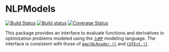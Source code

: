 # NLPModels

[![Build Status](https://travis-ci.org/dpo/NLPModels.jl.svg?branch=master)](https://travis-ci.org/dpo/NLPModels.jl)
[![Build
status](https://ci.appveyor.com/api/projects/status/l1rs9ajxkyc0cer9/branch/master?svg=true)](https://ci.appveyor.com/project/dpo/nlpmodels-jl/branch/master)
[![Coverage
Status](https://coveralls.io/repos/dpo/NLPModels.jl/badge.svg?branch=master&service=github)](https://coveralls.io/github/dpo/NLPModels.jl?branch=master)

This package provides an interface to evaluate functions and derivatives in
optimization problems modeled using the
[`JuMP`](https://github.com/JuliaOpt/JuMP.jl) modeling language. The
interface is consistent with those of
[`AmplNLReader.jl`](https://github.com/dpo/AmplNLReader.jl) and
[`CUTEst.jl`](https://github.com/optimizers/CUTEst.jl).
